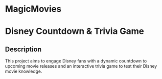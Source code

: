 # MagicMovies
# Disney Countdown & Trivia Game

## Description
This project aims to engage Disney fans with a dynamic countdown to upcoming movie releases and an interactive trivia game to test their Disney movie knowledge.

